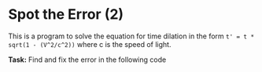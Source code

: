 # Spot the Error (2)

This is a program to solve the equation for time dilation in the form
`t' = t * sqrt(1 - (V^2/c^2))`
where c is the speed of light.

**Task:** Find and fix the error in the following code
